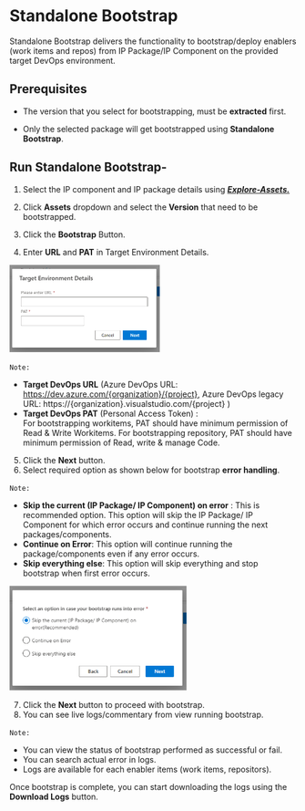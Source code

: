 # Standalone Bootstrap

Standalone Bootstrap delivers the functionality to bootstrap/deploy enablers (work items and repos) from IP Package/IP Component on the provided target DevOps environment.

## Prerequisites

- The version that you select for bootstrapping, must be **extracted** first.

- Only the selected package will get bootstrapped using **Standalone Bootstrap**.

## Run Standalone Bootstrap-

1.  Select the IP component and IP package details using [**_Explore-Assets._**](https://aka.ms/Explore-Assets)
2. Click **Assets** dropdown and select the **Version** that need to be bootstrapped.

3. Click the **Bootstrap** Button. <br>

4. Enter **URL** and **PAT** in Target Environment Details.

![url1.png](/attachments/url1-97b95283-70d6-406d-8346-dafe45b5067b.png)

`Note:`
- **Target DevOps URL** (Azure DevOps URL: https://dev.azure.com/{organization}/{project}, Azure DevOps legacy URL: https://{organization}.visualstudio.com/{project} )
- **Target DevOps PAT** (Personal Access Token) : <br>
For bootstrapping workitems, PAT should have minimum permission of Read & Write Workitems. For bootstrapping repository, PAT should have minimum permission of Read, write & manage Code.

5. Click the **Next** button.
6. Select required option as shown below for bootstrap **error handling**.

`Note:`

- **Skip the current (IP Package/ IP Component) on error** :
This is recommended option. This option will skip the IP Package/ IP Component for which error occurs and continue running the next packages/components.
- **Continue on Error**: This option will continue running the package/components even if any error occurs.
- **Skip everything else**: This option will skip everything and stop bootstrap when first error occurs.

![skip ADO2.png](/attachments/skip%20ADO2-495d8a71-238b-421e-b1dc-7628a2265b5d.png)

7. Click the **Next** button to proceed with bootstrap.
8. You can see live logs/commentary from view running bootstrap.

`Note:` 
- You can view the status of bootstrap performed as successful or fail.
- You can search actual error in logs.
- Logs are available for each enabler items (work items, repositors).


Once bootstrap is complete, you can start downloading the logs using the **Download Logs** button.
</br>
</br>
</br>
